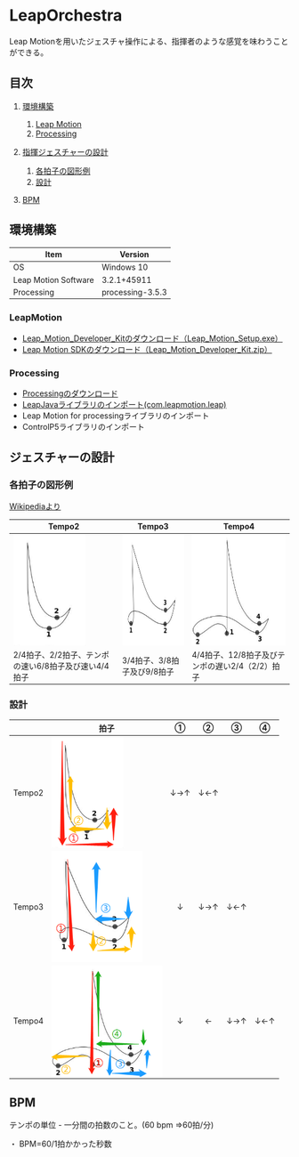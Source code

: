 # LeapOrchestra
Leap Motionを用いたジェスチャ操作による、指揮者のような感覚を味わうことができる。
## 目次
1. [環境構築](#環境構築)  
    1. [Leap Motion](#leapmotion)
    2. [Processing](#processing)
2. [指揮ジェスチャーの設計](#ジェスチャーの設計)
    1. [各拍子の図形例](#各拍子の図形例)
    2. [設計](#設計)

3. [BPM](#BPM)
## 環境構築

| Item  | Version |
|  ----  | ----  |
| OS  | Windows 10  |
| Leap Motion Software  | 3.2.1+45911 |
| Processing  | processing-3.5.3 |

### LeapMotion
* [Leap_Motion_Developer_Kitのダウンロード（Leap_Motion_Setup.exe）](https://developer.leapmotion.com/get-started)
* [Leap Motion SDKのダウンロード（Leap_Motion_Developer_Kit.zip）](https://developer.leapmotion.com/get-started)

### Processing
* [Processingのダウンロード](https://processing.org/download/)
* [LeapJavaライブラリのインポート(com.leapmotion.leap)](https://developer-archive.leapmotion.com/documentation/java/devguide/Leap_Processing.html)
* Leap Motion for processingライブラリのインポート
* ControlP5ライブラリのインポート

## ジェスチャーの設計
### 各拍子の図形例
[Wikipediaより](https://ja.wikipedia.org/wiki/%E6%8C%87%E6%8F%AE_(%E9%9F%B3%E6%A5%BD))

| Tempo2 | Tempo3 | Tempo4 |
|----|----|----| 
| <img src="https://github.com/SkyoKen/LeapOrchestra/blob/master/image/Tempo2.png" height=200 alt="Tempo2" align=center> | <img src="https://github.com/SkyoKen/LeapOrchestra/blob/master/image/Tempo3.png" height=200 alt="Tempo3" align=center> | <img src="https://github.com/SkyoKen/LeapOrchestra/blob/master/image/Tempo4.png" height=200 alt="Tempo4" align=center> |
| 2/4拍子、2/2拍子、テンポの速い6/8拍子及び速い4/4拍子 | 3/4拍子、3/8拍子及び9/8拍子 | 4/4拍子、12/8拍子及びテンポの遅い2/4（2/2）拍子 |

### 設計

||拍子|①|②|③|④|
|----|----|----|----|----|----| 
|Tempo2|<img src="https://github.com/SkyoKen/LeapOrchestra/blob/master/image/Tempo2_.png" height=200 alt="Tempo2_" align=center>|↓→↑|↓←↑|||
|Tempo3|<img src="https://github.com/SkyoKen/LeapOrchestra/blob/master/image/Tempo3_.png" height=200 alt="Tempo3_" align=center>|<div align="center">↓</div>|↓→↑|↓←↑||
|Tempo4|<img src="https://github.com/SkyoKen/LeapOrchestra/blob/master/image/Tempo4_.png" height=200 alt="Tempo4_" align=center>|<div align="center">↓</div>|<div align="center">←</div>|↓→↑|↓←↑|

## BPM
テンポの単位 - 一分間の拍数のこと。(60 bpm =>60拍/分)

・ BPM=60/1拍かかった秒数
